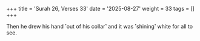 +++
title = 'Surah 26, Verses 33'
date = '2025-08-27'
weight = 33
tags = []
+++

Then he drew his hand ˹out of his collar˺ and it was ˹shining˺ white for all to see.